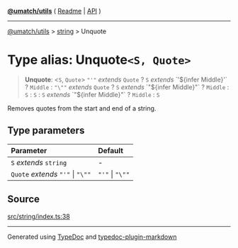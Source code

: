 [**@umatch/utils**](../../README.md) ( [Readme](../../README.md) \| [API](../../API.md) )

---

[@umatch/utils](../../API.md) > [string](../README.md) > Unquote

# Type alias: Unquote`<S, Quote>`

> **Unquote**: \<`S`, `Quote`\> `"'"` _extends_ `Quote` ? `S` _extends_ \`'$\{infer Middle}'\` ? `Middle` : `"\""` *extends* `Quote` ? `S` *extends* \`"$\{infer Middle}"\` ? `Middle` : `S` : `S` : `S` _extends_ \`"$\{infer Middle}"\` ? `Middle` : `S`

Removes quotes from the start and end of a string.

## Type parameters

| Parameter                         | Default         |
| :-------------------------------- | :-------------- |
| `S` _extends_ `string`            | -               |
| `Quote` _extends_ `"'"` \| `"\""` | `"'"` \| `"\""` |

## Source

[src/string/index.ts:38](https://github.com/umatch-oficial/utils/blob/618b1ef/src/string/index.ts#L38)

---

Generated using [TypeDoc](https://typedoc.org/) and [typedoc-plugin-markdown](https://www.npmjs.com/package/typedoc-plugin-markdown)
